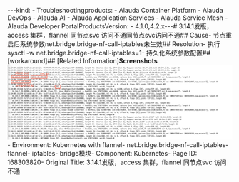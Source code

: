 ---kind:   - Troubleshootingproducts:    - Alauda Container Platform   - Alauda DevOps   - Alauda AI   - Alauda Application Services   - Alauda Service Mesh   - Alauda Developer PortalProductsVersion:   - 4.1.0,4.2.x---<!-- A type of document that involves encountering a fault, diag...it, performing root cause analysis, and providing solutions. --># 3.14.1发版，access 集群，flannel 同节点svc 访问不通同节点svc访问不通## Cause- 节点重启后系统参数net.bridge.bridge-nf-call-iptables未生效## Resolution- 执行sysctl -w net.bridge.bridge-nf-call-iptables=1- 持久化系统参数配置## [workaround]## [Related Information]**Screenshots**![](assets/3-14-1fa-ban-access-ji-qun-flannel-tong-jie-dian-svc-fang-wen-bu-tong/image-2023-10-30_14-36-2.png)- Environment: Kubernetes with flannel- net.bridge.bridge-nf-call-iptables- flannel- iptables- bridge模块- Component: Kubernetes- Page ID: 168303820- Original Title: 3.14.1发版，access 集群，flannel 同节点svc 访问不通